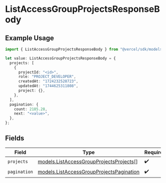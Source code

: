# ListAccessGroupProjectsResponseBody

## Example Usage

```typescript
import { ListAccessGroupProjectsResponseBody } from "@vercel/sdk/models/listaccessgroupprojectsop.js";

let value: ListAccessGroupProjectsResponseBody = {
  projects: [
    {
      projectId: "<id>",
      role: "PROJECT_DEVELOPER",
      createdAt: "1724232528723",
      updatedAt: "1744625311808",
      project: {},
    },
  ],
  pagination: {
    count: 2185.28,
    next: "<value>",
  },
};
```

## Fields

| Field                                                                                      | Type                                                                                       | Required                                                                                   | Description                                                                                |
| ------------------------------------------------------------------------------------------ | ------------------------------------------------------------------------------------------ | ------------------------------------------------------------------------------------------ | ------------------------------------------------------------------------------------------ |
| `projects`                                                                                 | [models.ListAccessGroupProjectsProjects](../models/listaccessgroupprojectsprojects.md)[]   | :heavy_check_mark:                                                                         | N/A                                                                                        |
| `pagination`                                                                               | [models.ListAccessGroupProjectsPagination](../models/listaccessgroupprojectspagination.md) | :heavy_check_mark:                                                                         | N/A                                                                                        |